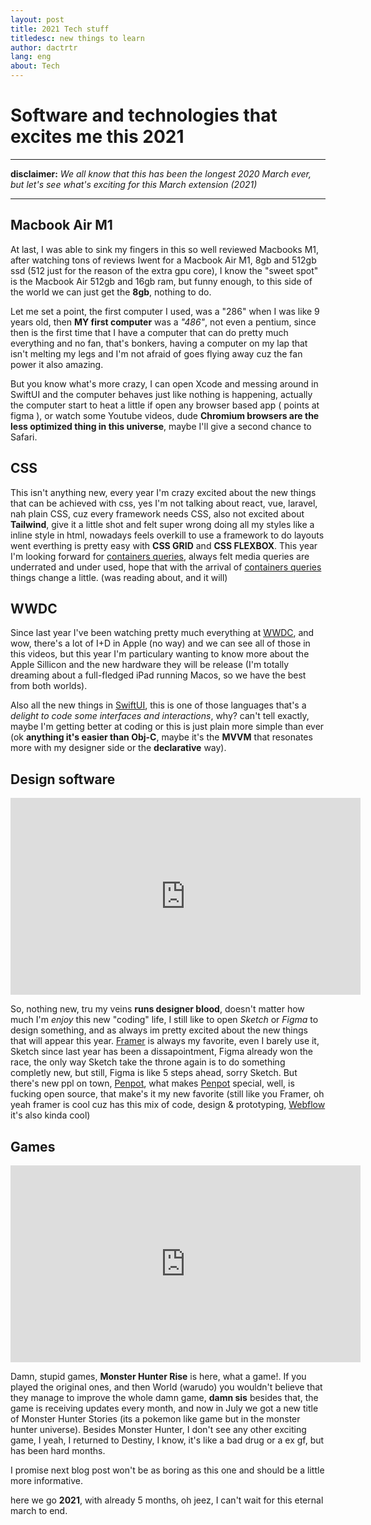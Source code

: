 ```yaml
---
layout: post
title: 2021 Tech stuff
titledesc: new things to learn
author: dactrtr
lang: eng
about: Tech
---
```


# Software and technologies that excites me this 2021

---

**disclaimer:** _We all know that this has been the longest 2020 March ever, but let's see what's exciting for this March extension (2021)_

---

## Macbook Air M1

At last, I was able to sink my fingers in this so well reviewed Macbooks M1, after watching tons of reviews Iwent for a Macbook Air M1, 8gb and 512gb ssd (512 just for the reason of the extra gpu core), I know the "sweet spot" is the Macbook Air 512gb and 16gb ram, but funny enough, to this side of the world we can just get the **8gb**, nothing to do.

Let me set a point, the first computer I used, was a "286" when I was like 9 years old, then **MY first computer** was a _"486"_, not even a pentium, since then is the first time that I have a computer that can do pretty much everything and no fan, that's bonkers, having a computer on my lap that isn't melting my legs and I'm not afraid of goes flying away cuz the fan power it also amazing.

But you know what's more crazy, I can open Xcode and messing around in SwiftUI and the computer behaves just like nothing is happening, actually the computer start to heat a little if open any browser based app ( points at figma ), or watch some Youtube videos, dude **Chromium browsers are the less optimized thing in this universe**, maybe I'll give a second chance to Safari.

## CSS

This isn't anything new, every year I'm crazy excited about the new things that can be achieved with css, yes I'm not talking about react, vue, laravel, nah plain CSS, cuz every framework needs CSS, also not excited about **Tailwind**, give it a little shot and felt super wrong doing all my styles like a inline style in html, nowadays feels overkill to use a framework to do layouts went everthing is pretty easy with **CSS GRID** and **CSS FLEXBOX**.
This year I'm looking forward for [containers queries](https://ishadeed.com/article/say-hello-to-css-container-queries/), always felt media queries are underrated and under used, hope that with the arrival of [containers queries](https://ishadeed.com/article/say-hello-to-css-container-queries/) things change a little. (was reading about, and it will)

## WWDC

Since last year I've been watching pretty much everything at [WWDC](https://developer.apple.com/wwdc21/), and wow, there's a lot of I+D in Apple (no way) and we can see all of those in this videos, but this year I'm particulary wanting to know more about the Apple Sillicon and the new hardware they will be release (I'm totally dreaming about a full-fledged iPad running Macos, so we have the best from both worlds).

Also all the new things in [SwiftUI](https://developer.apple.com/xcode/swiftui/), this is one of those languages that's a _delight to code some interfaces and interactions_, why? can't tell exactly, maybe I'm getting better at coding or this is just plain more simple than ever (ok **anything it's easier than Obj-C**, maybe it's the **MVVM** that resonates more with my designer side or the **declarative** way).

## Design software

<iframe width="560" height="315" src="https://www.youtube.com/embed/rSR5wkGuNHo" title="YouTube video player" frameborder="0" allow="accelerometer; autoplay; clipboard-write; encrypted-media; gyroscope; picture-in-picture" allowfullscreen></iframe>

So, nothing new, tru my veins **runs designer blood**, doesn't matter how much I'm _enjoy_ this new "coding" life, I still like to open _Sketch_ or _Figma_ to design something, and as always im pretty excited about the new things that will appear this year. [Framer](https://www.framer.com/) is always my favorite, even I barely use it, Sketch since last year has been a dissapointment, Figma already won the race, the only way Sketch take the throne again is to do something completly new, but still, Figma is like 5 steps ahead, sorry Sketch. But there's new ppl on town, [Penpot](https://penpot.app/), what makes [Penpot](https://penpot.app/) special, well, is fucking open source, that make's it my new favorite (still like you Framer, oh yeah framer is cool cuz has this mix of code, design & prototyping, [Webflow](https://webflow.com/) it's also kinda cool)

## Games

<iframe width="560" height="315" src="https://www.youtube-nocookie.com/embed/TdCec2GRg-w" title="YouTube video player" frameborder="0" allow="accelerometer; autoplay; clipboard-write; encrypted-media; gyroscope; picture-in-picture" allowfullscreen></iframe>

Damn, stupid games, **Monster Hunter Rise** is here, what a game!. If you played the original ones, and then World (warudo) you wouldn't believe that they manage to improve the whole damn game, **damn sis** besides that, the game is receiving updates every month, and now in July we got a new title of Monster Hunter Stories (its a pokemon like game but in the monster hunter universe).
Besides Monster Hunter, I don't see any other exciting game, I yeah, I returned to Destiny, I know, it's like a bad drug or a ex gf, but has been hard months.

I promise next blog post won't be as boring as this one and should be a little more informative.

here we go **2021**, with already 5 months, oh jeez, I can't wait for this eternal march to end.
